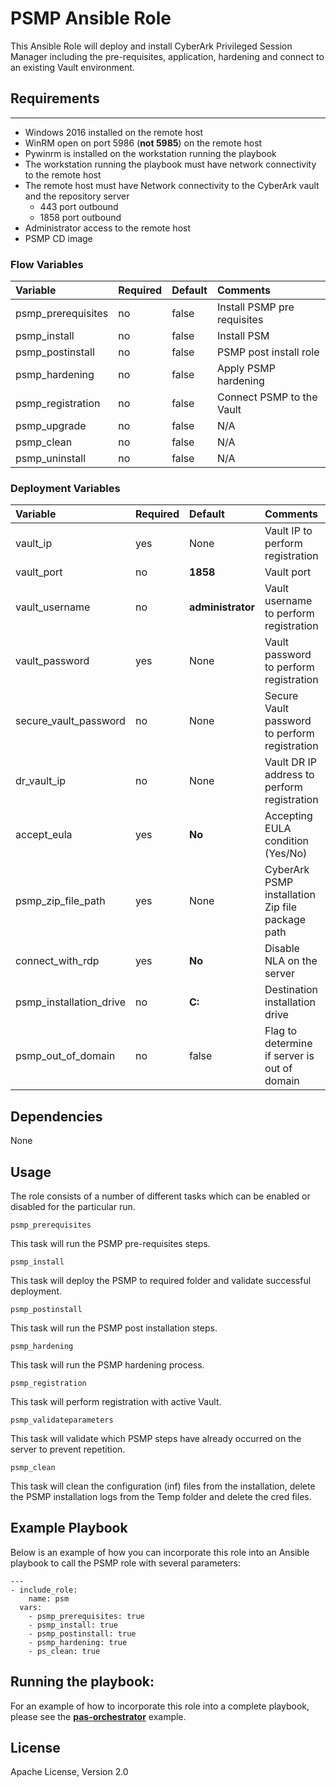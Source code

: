 # PSMP Ansible Role
This Ansible Role will deploy and install CyberArk Privileged Session Manager including the pre-requisites, application, hardening and connect to an existing Vault environment.

## Requirements
------------

- Windows 2016 installed on the remote host
- WinRM open on port 5986 (**not 5985**) on the remote host
- Pywinrm is installed on the workstation running the playbook
- The workstation running the playbook must have network connectivity to the remote host
- The remote host must have Network connectivity to the CyberArk vault and the repository server
  - 443 port outbound
  - 1858 port outbound
- Administrator access to the remote host
- PSMP CD image


### Flow Variables
Variable                         | Required     | Default                                   | Comments
:--------------------------------|:-------------|:------------------------------------------|:---------
psmp_prerequisites                | no           | false                                     | Install PSMP pre requisites
psmp_install                      | no           | false                                     | Install PSM
psmp_postinstall                  | no           | false                                     | PSMP post install role
psmp_hardening                    | no           | false                                     | Apply PSMP hardening
psmp_registration                 | no           | false                                     | Connect PSMP to the Vault
psmp_upgrade                      | no           | false                                     | N/A
psmp_clean                        | no           | false                                     | N/A
psmp_uninstall                    | no           | false                                     | N/A

### Deployment Variables
Variable                         | Required     | Default                                              | Comments
:--------------------------------|:-------------|:-----------------------------------------------------|:---------
vault_ip                         | yes          | None                                                 | Vault IP to perform registration
vault_port                       | no           | **1858**                                             | Vault port
vault_username                   | no           | **administrator**                                    | Vault username to perform registration
vault_password                   | yes          | None                                                 | Vault password to perform registration
secure_vault_password            | no           | None                                                 | Secure Vault password to perform registration
dr_vault_ip                      | no           | None                                                 | Vault DR IP address to perform registration
accept_eula                      | yes          | **No**                                               | Accepting EULA condition (Yes/No)
psmp_zip_file_path                | yes          | None                                                 | CyberArk PSMP installation Zip file package path
connect_with_rdp                 | yes          | **No**                                               | Disable NLA on the server
psmp_installation_drive           | no           | **C:**                                               | Destination installation drive
psmp_out_of_domain                | no           | false                                                | Flag to determine if server is out of domain

## Dependencies
None

## Usage
The role consists of a number of different tasks which can be enabled or disabled for the particular
run.

`psmp_prerequisites`

This task will run the PSMP pre-requisites steps.

`psmp_install`

This task will deploy the PSMP to required folder and validate successful deployment.

`psmp_postinstall`

This task will run the PSMP post installation steps.

`psmp_hardening`

This task will run the PSMP hardening process.

`psmp_registration`

This task will perform registration with active Vault.

`psmp_validateparameters`

This task will validate which PSMP steps have already occurred on the server to prevent repetition.

`psmp_clean`

This task will clean the configuration (inf) files from the installation, delete the
PSMP installation logs from the Temp folder and delete the cred files.


## Example Playbook
Below is an example of how you can incorporate this role into an Ansible playbook
to call the PSMP role with several parameters:

```
---
- include_role:
    name: psm
  vars:
    - psmp_prerequisites: true
    - psmp_install: true
    - psmp_postinstall: true
    - psmp_hardening: true
    - ps_clean: true
```

## Running the playbook:
For an example of how to incorporate this role into a complete playbook, please see the
**[pas-orchestrator](https://github.com/cyberark/pas-orchestrator)** example.

## License
Apache License, Version 2.0
